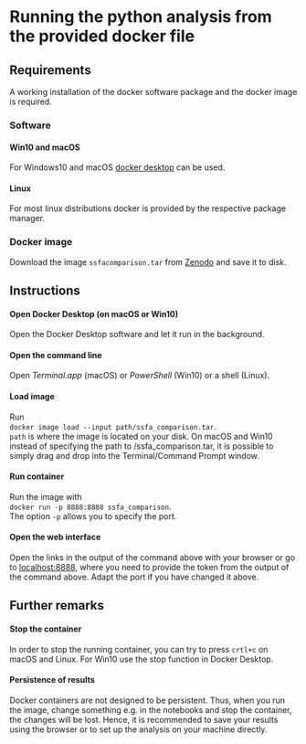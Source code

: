 # Running the python analysis from the provided docker file
## Requirements
A working installation of the docker software package and the docker image is required.
### Software
#### Win10 and macOS
For Windows10 and macOS [docker desktop](https://docs.docker.com/desktop/) can be used.
#### Linux 
For most linux distributions docker is provided by the respective package manager.  
### Docker image
Download the image `ssfacomparison.tar` from [Zenodo](https://doi.org/10.5281/zenodo.4302092) and save it to disk.

## Instructions
#### Open Docker Desktop (on macOS or Win10)
Open the Docker Desktop software and let it run in the background.

#### Open the command line
Open *Terminal.app* (macOS) or *PowerShell* (Win10) or a shell (Linux).

#### Load image
Run  
`docker image load --input path/ssfa_comparison.tar`.  
`path` is where the image is located on your disk. On macOS and Win10 instead of specifying the path to /ssfa_comparison.tar, it is possible to simply drag and drop into the Terminal/Command Prompt window.

#### Run container
Run the image with  
`docker run -p 8888:8888 ssfa_comparison`.  
The option `-p` allows you to specify the port.

#### Open the web interface
Open the links in the output of the command above with your browser or go to [localhost:8888](http://localhost:8888), where you need to provide the token from the output of the command above.
Adapt the port if you have changed it above.
## Further remarks
#### Stop the container
In order to stop the running container, you can try to press `crtl+c` on macOS and Linux. For Win10 use the stop function in Docker Desktop.

#### Persistence of results
Docker containers are not designed to be persistent. Thus, when you run the image, change something e.g. in the notebooks and stop the container, the changes will be lost. Hence, it is recommended to save your results using the browser or to set up the analysis on your machine directly.
